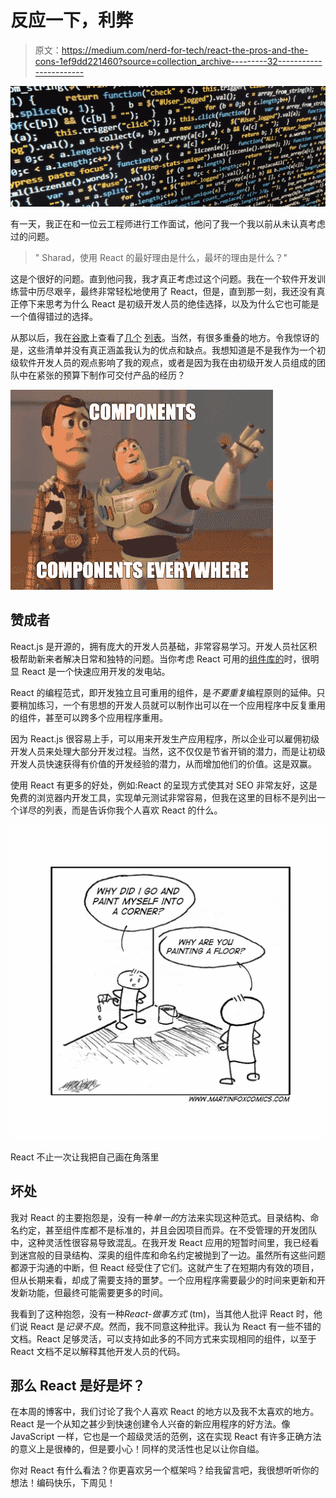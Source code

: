 # 反应一下，利弊

> 原文：<https://medium.com/nerd-for-tech/react-the-pros-and-the-cons-1ef9dd221460?source=collection_archive---------32----------------------->

![](img/f779a53fac4a74d9622ff301ed35a905.png)

有一天，我正在和一位云工程师进行工作面试，他问了我一个我以前从未认真考虑过的问题。

> " Sharad，使用 React 的最好理由是什么，最坏的理由是什么？"

这是个很好的问题。直到他问我，我才真正考虑过这个问题。我在一个软件开发训练营中历尽艰辛，最终非常轻松地使用了 React，但是，直到那一刻，我还没有真正停下来思考为什么 React 是初级开发人员的绝佳选择，以及为什么它也可能是一个值得错过的选择。

从那以后，我在[谷歌](https://www.altexsoft.com/blog/engineering/the-good-and-the-bad-of-reactjs-and-react-native/)上查看了[几个](https://www.javatpoint.com/pros-and-cons-of-react) [列表](https://brainhub.eu/library/benefits-of-react-js/)。当然，有很多重叠的地方。令我惊讶的是，这些清单并没有真正涵盖我认为的优点和缺点。我想知道是不是我作为一个初级软件开发人员的观点影响了我的观点，或者是因为我在由初级开发人员组成的团队中在紧张的预算下制作可交付产品的经历？

![](img/ff4ab7639b0ca675463b37f719a7d37c.png)

## 赞成者

React.js 是开源的，拥有庞大的开发人员基础，非常容易学习。开发人员社区积极帮助新来者解决日常和独特的问题。当你考虑 React 可用的[组件库](https://www.lambdatest.com/blog/best-react-component-libraries-2021/)[的](https://blog.logrocket.com/top-10-react-component-libraries-for-2020/)时，很明显 React 是一个快速应用开发的发电站。

React 的编程范式，即开发独立且可重用的组件，是*不要重复*编程原则的延伸。只要稍加练习，一个有思想的开发人员就可以制作出可以在一个应用程序中反复重用的组件，甚至可以跨多个应用程序重用。

因为 React.js 很容易上手，可以用来开发生产应用程序，所以企业可以雇佣初级开发人员来处理大部分开发过程。当然，这不仅仅是节省开销的潜力，而是让初级开发人员快速获得有价值的开发经验的潜力，从而增加他们的价值。这是双赢。

使用 React 有更多的好处，例如:React 的呈现方式使其对 SEO 非常友好，这是免费的浏览器内开发工具，实现单元测试非常容易，但我在这里的目标不是列出一个详尽的列表，而是告诉你我个人喜欢 React 的什么。

![](img/f9538b219570c6fde294f11aab769d31.png)

React 不止一次让我把自己画在角落里

## 坏处

我对 React 的主要抱怨是，没有一种*单一的*方法来实现这种范式。目录结构、命名约定，甚至组件库都不是标准的，并且会因项目而异。在不受管理的开发团队中，这种灵活性很容易导致混乱。在我开发 React 应用的短暂时间里，我已经看到迷宫般的目录结构、深奥的组件库和命名约定被抛到了一边。虽然所有这些问题都源于沟通的中断，但 React 经受住了它们。这就产生了在短期内有效的项目，但从长期来看，却成了需要支持的噩梦。一个应用程序需要最少的时间来更新和开发新功能，但最终可能需要更多的时间。

我看到了这种抱怨，没有一种*React-做事方式* (tm)，当其他人批评 React 时，他们说 React 是*记录不良*。然而，我不同意这种批评。我认为 React 有一些不错的文档。React 足够灵活，可以支持如此多的不同方式来实现相同的组件，以至于 React 文档不足以解释其他开发人员的代码。

## 那么 React 是好是坏？

在本周的博客中，我们讨论了我个人喜欢 React 的地方以及我不太喜欢的地方。React 是一个从知之甚少到快速创建令人兴奋的新应用程序的好方法。像 JavaScript 一样，它也是一个超级灵活的范例，这在实现 React 有许多正确方法的意义上是很棒的，但是要小心！同样的灵活性也足以让你自缢。

你对 React 有什么看法？你更喜欢另一个框架吗？给我留言吧，我很想听听你的想法！编码快乐，下周见！